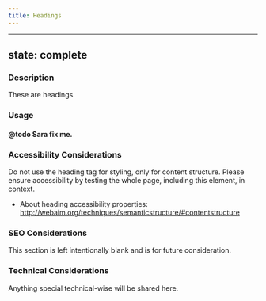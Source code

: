 ```yaml
---
title: Headings
---
```


---
state: complete
---

### Description
These are headings.

### Usage
#### @todo Sara fix me.

### Accessibility Considerations
Do not use the heading tag for styling, only for content structure. Please ensure accessibility by testing the whole page, including this element, in context.

* About heading accessibility properties: http://webaim.org/techniques/semanticstructure/#contentstructure

### SEO Considerations
This section is left intentionally blank and is for future consideration.

### Technical Considerations
Anything special technical-wise will be shared here.

